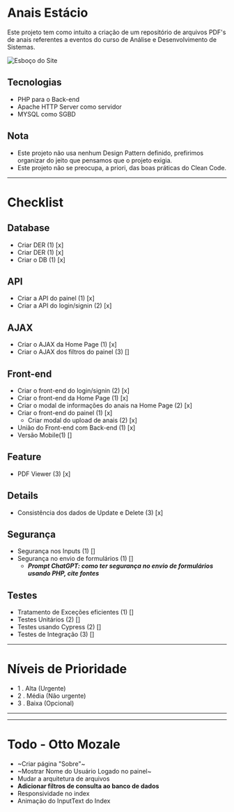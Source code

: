 # Anais Estácio
<p>Este projeto tem como intuito a criação de um repositório de arquivos PDF's de anais referentes a eventos do curso de Análise e Desenvolvimento de Sistemas.</p>

![Esboço do Site](/assets/scheme/front-end_anais_estacio.jpeg)

## Tecnologias

- PHP para o Back-end
- Apache HTTP Server como servidor
- MYSQL como SGBD

## Nota
- Este projeto não usa nenhum Design Pattern definido, prefirimos organizar do jeito que pensamos que o projeto exigia.
- Este projeto não se preocupa, a priori, das boas práticas do Clean Code.

---

# Checklist

## Database
- Criar DER (1) [x] 
- Criar DER (1) [x]
- Criar o DB (1) [x]


## API
- Criar a API do painel (1) [x]
- Criar a API do login/signin (2) [x]

## AJAX
- Criar o AJAX da Home Page (1) [x]
- Criar o AJAX dos filtros do painel (3) []

## Front-end
- Criar o front-end do login/signin (2) [x]
- Criar o front-end da Home Page (1) [x]
- Criar o modal de informações do anais na Home Page (2) [x]
- Criar o front-end do painel (1) [x]
    - Criar modal do upload de anais (2) [x]
- União do Front-end com Back-end (1) [x]
- Versão Mobile(1) []


## Feature
- PDF Viewer (3) [x]

## Details
- Consistência dos dados de Update e Delete (3) [x]

## Segurança
- Segurança nos Inputs (1) []
- Segurança no envio de formulários (1) []
    - ***Prompt ChatGPT: como ter segurança no envio de formulários usando PHP, cite fontes***

## Testes
- Tratamento de Exceções eficientes (1) []
- Testes Unitários (2) []
- Testes usando Cypress (2) []
- Testes de Integração (3) []

---

# Níveis de Prioridade
- 1 . Alta (Urgente)
- 2 . Média (Não urgente)
- 3 . Baixa (Opcional)

---

---

# Todo - Otto Mozale
- ~Criar página "Sobre"~ 
- ~Mostrar Nome do Usuário Logado no painel~
- Mudar a arquitetura de arquivos
- **Adicionar filtros de consulta ao banco de dados**
- Responsividade no index
- Animação do InputText do Index

